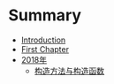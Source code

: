 # Summary

* [Introduction](README.md)
* [First Chapter](chapter1.md)
* [2018年](2018nian.md)
  * [构造方法与构造函数](2018nian/gou-zao-fang-fa-yu-gou-zao-han-shu.md)

